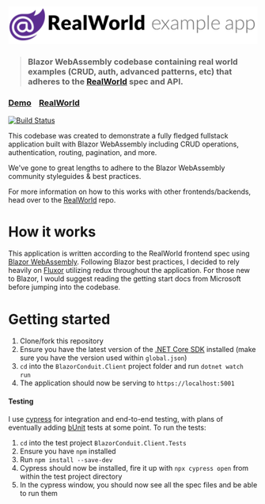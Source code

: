 ![Realworld logo](./realworld-logo.png)

> ### Blazor WebAssembly codebase containing real world examples (CRUD, auth, advanced patterns, etc) that adheres to the [RealWorld](https://github.com/gothinkster/realworld) spec and API.

### [Demo](https://blazor-conduit.netlify.app/)&nbsp;&nbsp;&nbsp;&nbsp;[RealWorld](https://github.com/gothinkster/realworld)

[![Build Status](https://dev.azure.com/joey32793/Blazor%20Conduit/_apis/build/status/joey32793.BlazorConduit?branchName=master)](https://dev.azure.com/joey32793/Blazor%20Conduit/_build/latest?definitionId=5&branchName=master)


This codebase was created to demonstrate a fully fledged fullstack application built with Blazor WebAssembly including CRUD operations, authentication, routing, pagination, and more.

We've gone to great lengths to adhere to the Blazor WebAssembly community styleguides & best practices.

For more information on how to this works with other frontends/backends, head over to the [RealWorld](https://github.com/gothinkster/realworld) repo.

# How it works

This application is written according to the RealWorld frontend spec using [Blazor WebAssembly](https://dotnet.microsoft.com/apps/aspnet/web-apps/blazor). Following Blazor best practices, I decided to rely heavily on [Fluxor](https://github.com/mrpmorris/fluxor) utilizing redux throughout the application. For those new to Blazor, I would suggest reading the getting start docs from Microsoft before jumping into the codebase.

# Getting started
1. Clone/fork this repository
2. Ensure you have the latest version of the [.NET Core SDK](https://dotnet.microsoft.com/download) installed (make sure you have the version used within `global.json`)
3. `cd` into the `BlazorConduit.Client` project folder and run `dotnet watch run`
4. The application should now be serving to `https://localhost:5001`

#### Testing
I use [cypress](https://www.cypress.io/) for integration and end-to-end testing, with plans of eventually adding [bUnit](https://github.com/rafritts/bunit) tests at some point. To run the tests:
1. `cd` into the test project `BlazorConduit.Client.Tests`
2. Ensure you have `npm` installed
3. Run `npm install --save-dev`
4. Cypress should now be installed, fire it up with `npx cypress open` from within the test project directory
5. In the cypress window, you should now see all the spec files and be able to run them

